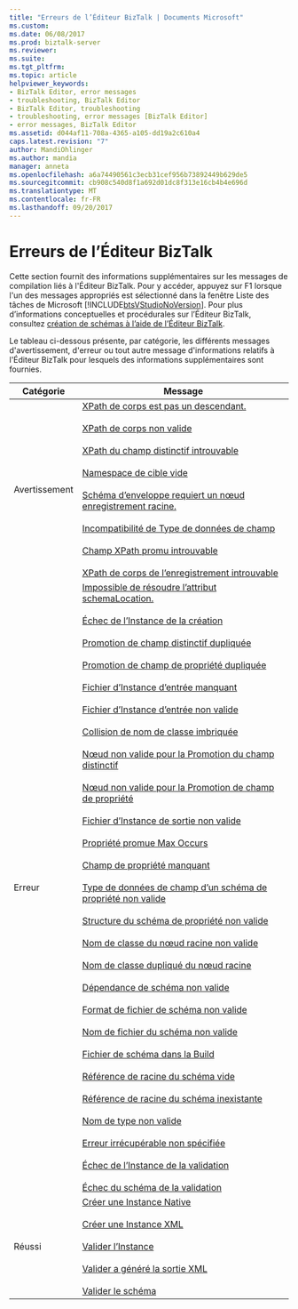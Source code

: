 ```yaml
---
title: "Erreurs de l’Éditeur BizTalk | Documents Microsoft"
ms.custom: 
ms.date: 06/08/2017
ms.prod: biztalk-server
ms.reviewer: 
ms.suite: 
ms.tgt_pltfrm: 
ms.topic: article
helpviewer_keywords:
- BizTalk Editor, error messages
- troubleshooting, BizTalk Editor
- BizTalk Editor, troubleshooting
- troubleshooting, error messages [BizTalk Editor]
- error messages, BizTalk Editor
ms.assetid: d044af11-708a-4365-a105-dd19a2c610a4
caps.latest.revision: "7"
author: MandiOhlinger
ms.author: mandia
manager: anneta
ms.openlocfilehash: a6a74490561c3ecb31cef956b73892449b629de5
ms.sourcegitcommit: cb908c540d8f1a692d01dc8f313e16cb4b4e696d
ms.translationtype: MT
ms.contentlocale: fr-FR
ms.lasthandoff: 09/20/2017
---
```

# <a name="biztalk-editor-errors"></a>Erreurs de l’Éditeur BizTalk
Cette section fournit des informations supplémentaires sur les messages de compilation liés à l'Éditeur BizTalk. Pour y accéder, appuyez sur F1 lorsque l'un des messages appropriés est sélectionné dans la fenêtre Liste des tâches de Microsoft [!INCLUDE[btsVStudioNoVersion](../includes/btsvstudionoversion-md.md)]. Pour plus d’informations conceptuelles et procédurales sur l’Éditeur BizTalk, consultez [création de schémas à l’aide de l’Éditeur BizTalk](../core/creating-schemas-using-biztalk-editor.md).  
  
 Le tableau ci-dessous présente, par catégorie, les différents messages d'avertissement, d'erreur ou tout autre message d'informations relatifs à l'Éditeur BizTalk pour lesquels des informations supplémentaires sont fournies.  
  
|Catégorie|Message|  
|--------------|-------------|  
|Avertissement|[XPath de corps est pas un descendant.](../core/warning-body-xpath-not-a-descendent.md)<br /><br /> [XPath de corps non valide](../core/warning-body-xpath-not-valid.md)<br /><br /> [XPath du champ distinctif introuvable](../core/warning-distinguished-field-xpath-not-found.md)<br /><br /> [Namespace de cible vide](../core/warning-empty-target-namespace.md)<br /><br /> [Schéma d’enveloppe requiert un nœud enregistrement racine.](../core/warning-envelope-schema-needs-root-record-node.md)<br /><br /> [Incompatibilité de Type de données de champ](../core/warning-field-data-type-mismatch.md)<br /><br /> [Champ XPath promu introuvable](../core/warning-promoted-field-xpath-not-found.md)<br /><br /> [XPath de corps de l’enregistrement introuvable](../core/warning-record-body-xpath-not-found.md)|  
|Erreur|[Impossible de résoudre l’attribut schemaLocation.](../core/error-cannot-resolve-schemalocation-attribute.md)<br /><br /> [Échec de l’Instance de la création](../core/error-create-instance-failure.md)<br /><br /> [Promotion de champ distinctif dupliquée](../core/error-duplicate-distinguished-field-promotion.md)<br /><br /> [Promotion de champ de propriété dupliquée](../core/error-duplicate-property-field-promotion.md)<br /><br /> [Fichier d’Instance d’entrée manquant](../core/error-input-instance-file-missing.md)<br /><br /> [Fichier d’Instance d’entrée non valide](../core/error-input-instance-file-not-valid.md)<br /><br /> [Collision de nom de classe imbriquée](../core/error-nested-class-name-collision.md)<br /><br /> [Nœud non valide pour la Promotion du champ distinctif](../core/error-node-not-valid-for-distinguished-field-promotion.md)<br /><br /> [Nœud non valide pour la Promotion de champ de propriété](../core/error-node-not-valid-for-property-field-promotion.md)<br /><br /> [Fichier d’Instance de sortie non valide](../core/error-output-instance-file-not-valid.md)<br /><br /> [Propriété promue Max Occurs](../core/error-promoted-property-max-occurs.md)<br /><br /> [Champ de propriété manquant](../core/error-property-field-missing.md)<br /><br /> [Type de données de champ d’un schéma de propriété non valide](../core/error-property-schema-field-data-type-not-valid.md)<br /><br /> [Structure du schéma de propriété non valide](../core/error-property-schema-structure-not-valid.md)<br /><br /> [Nom de classe du nœud racine non valide](../core/error-root-node-class-name-not-valid.md)<br /><br /> [Nom de classe dupliqué du nœud racine](../core/error-root-node-duplicate-class-name.md)<br /><br /> [Dépendance de schéma non valide](../core/error-schema-dependency-not-valid.md)<br /><br /> [Format de fichier de schéma non valide](../core/error-schema-file-format-not-valid.md)<br /><br /> [Nom de fichier du schéma non valide](../core/error-schema-file-name-not-valid.md)<br /><br /> [Fichier de schéma dans la Build](../core/error-schema-file-not-in-build.md)<br /><br /> [Référence de racine du schéma vide](../core/error-schema-root-reference-empty.md)<br /><br /> [Référence de racine du schéma inexistante](../core/error-schema-root-reference-nonexistent.md)<br /><br /> [Nom de type non valide](../core/error-type-name-not-valid.md)<br /><br /> [Erreur irrécupérable non spécifiée](../core/error-unspecified-fatal-error.md)<br /><br /> [Échec de l’Instance de la validation](../core/error-validate-instance-failure.md)<br /><br /> [Échec du schéma de la validation](../core/error-validate-schema-failure.md)|  
|Réussi|[Créer une Instance Native](../core/success-create-native-instance.md)<br /><br /> [Créer une Instance XML](../core/success-create-xml-instance.md)<br /><br /> [Valider l’Instance](../core/success-validate-instance.md)<br /><br /> [Valider a généré la sortie XML](../core/success-validate-instance-generated-xml-output.md)<br /><br /> [Valider le schéma](../core/success-validate-schema.md)|